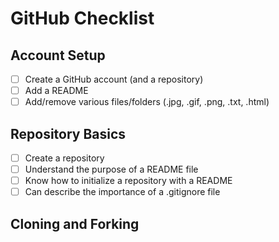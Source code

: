 # GitHub Checklist
## Account Setup
- [ ] Create a GitHub account (and a repository)
- [ ] Add a README
- [ ] Add/remove various files/folders (.jpg, .gif, .png, .txt, .html)
## Repository Basics
- [ ] Create a repository
- [ ] Understand the purpose of a README file
- [ ] Know how to initialize a repository with a README
- [ ] Can describe the importance of a .gitignore file
## Cloning and Forking

